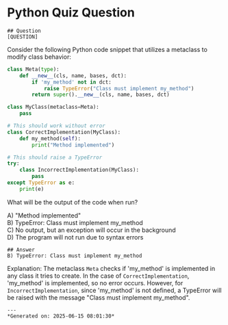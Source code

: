 # Python Quiz Question
    
    ## Question
    [QUESTION]
Consider the following Python code snippet that utilizes a metaclass to modify class behavior:

```python
class Meta(type):
    def __new__(cls, name, bases, dct):
        if 'my_method' not in dct:
            raise TypeError("Class must implement my_method")
        return super().__new__(cls, name, bases, dct)

class MyClass(metaclass=Meta):
    pass

# This should work without error
class CorrectImplementation(MyClass):
    def my_method(self):
        print("Method implemented")

# This should raise a TypeError
try:
    class IncorrectImplementation(MyClass):
        pass
except TypeError as e:
    print(e)
```

What will be the output of the code when run?

A) "Method implemented"  
B) TypeError: Class must implement my_method  
C) No output, but an exception will occur in the background  
D) The program will not run due to syntax errors
    
    ## Answer
    B) TypeError: Class must implement my_method

Explanation:
The metaclass `Meta` checks if 'my_method' is implemented in any class it tries to create. In the case of `CorrectImplementation`, 'my_method' is implemented, so no error occurs. However, for `IncorrectImplementation`, since 'my_method' is not defined, a TypeError will be raised with the message "Class must implement my_method".
    
    ---
    *Generated on: 2025-06-15 08:01:30*
    
